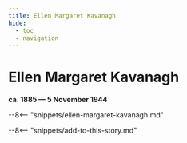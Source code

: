 ```yaml
---
title: Ellen Margaret Kavanagh
hide:
  - toc
  - navigation 
---
```


# Ellen Margaret Kavanagh

**ca. 1885 — 5 November 1944**

--8<-- "snippets/ellen-margaret-kavanagh.md"

--8<-- "snippets/add-to-this-story.md"